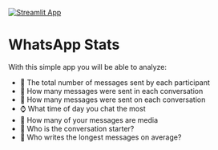 [![Streamlit App](https://static.streamlit.io/badges/streamlit_badge_black_white.svg)](https://chatstats.streamlit.app/)
# WhatsApp Stats

With this simple app you will be able to analyze:
- :iphone: The total number of messages sent by each participant
- :date: How many messages were sent in each conversation
- :calendar: How many messages were sent on each conversation
- :watch: What time of day you chat the most
- :file_folder: How many of your messages are media 
- :speech_balloon: Who is the conversation starter?
- :memo: Who writes the longest messages on average?
